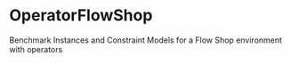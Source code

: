 # OperatorFlowShop
Benchmark Instances and Constraint Models for a Flow Shop environment with operators
